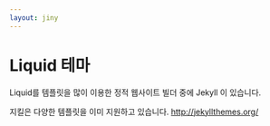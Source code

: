 ```yaml
---
layout: jiny
---
```


# Liquid 테마

Liquid를 템플릿을 많이 이용한 정적 웹사이트 빌더 중에 Jekyll 이 있습니다.

지킬은 다양한 템플릿을 이미 지원하고 있습니다.
http://jekyllthemes.org/

